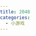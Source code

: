 ```yaml
---
title: 2048
categories:
  - 小游戏
---
```


<html>
<head>
    <title>2048 Game</title>
    <style>
        body {
            font-family: Arial, sans-serif;
            margin: 0;
            padding: 0;
        }

        .container {
            width: 480px;
            position: relative;
        }

        .grid-container {
            display: grid;
            grid-template-columns: repeat(4, 100px);
            grid-gap: 15px;
            background-color: #bbada0;
            padding: 15px;
            border-radius: 10px;
            position: relative;
        }

        .tile {
            width: 100px;
            height: 100px;
            background: #cdc1b4;
            border-radius: 3px;
            display: flex;
            justify-content: center;
            align-items: center;
            font-size: 30px;
            font-weight: bold;
            color: #776e65;
        }

        .tile-2 {
            background: #eee4da;
        }

        .tile-4 {
            background: #ede0c8;
        }

        .tile-8 {
            background: #f2b179;
            color: #f9f6f2;
        }

        /* Additional tile styles for 16, 32, 64, etc. go here */

        .game-message {
            width: 500px;
            text-align: center;
            position: absolute;
            top: 50%;
            left: 50%;
            transform: translate(-50%, -50%);
            display: none;
        }

        .game-message p {
            font-size: 36px;
            font-weight: bold;
            color: #776e65;
        }

        .game-message .button {
            background: #8f7a66;
            color: #f9f6f2;
            border: none;
            padding: 10px 20px;
            font-size: 18px;
            cursor: pointer;
            margin-top: 20px;
        }

        .game-message a {
            color: inherit;
            text-decoration: none;
        }
    </style>
</head>
<body>
    <div class="container">
        <div class="grid-container" id="grid-container">
            <!-- Tiles will be generated here -->
        </div>
        <div class="game-message" id="game-message">
            <p>Game Over!</p>
            <button class="button" onclick="setup()">Try again</button>
        </div>
    </div>

    <script>
        // Logic for the 2048 game
        var grid, score, gameOver;

        function setup() {
            grid = [[0, 0, 0, 0],
                    [0, 0, 0, 0],
                    [0, 0, 0, 0],
                    [0, 0, 0, 0]];
            score = 0;
            gameOver = false;
            addNumber();
            addNumber();
            updateView();
            document.getElementById('game-message').style.display = 'none';
        }

        function addNumber() {
            var options = [];
            for (var i = 0; i < 4; i++) {
                for (var j = 0; j < 4; j++) {
                    if (grid[i][j] === 0) {
                        options.push({
                            x: i,
                            y: j
                        });
                    }
                }
            }
            if (options.length > 0) {
                var spot = options[Math.floor(Math.random() * options.length)];
                var randomNumber = Math.random() > 0.5 ? 2 : 4;
                grid[spot.x][spot.y] = randomNumber;
            }
        }

        function updateView() {
            var container = document.getElementById('grid-container');
            container.innerHTML = '';
            for (var i = 0; i < 4; i++) {
                for (var j = 0; j < 4; j++) {
                    var tile = document.createElement('div');
                    tile.classList.add('tile');
                    var value = grid[i][j];
                    if (value > 0) {
                        tile.textContent = value;
                        tile.classList.add('tile-' + value);
                    }
                    container.appendChild(tile);
                }
            }
        }

        function copyGrid(grid) {
            var extra = [[0, 0, 0, 0],
                         [0, 0, 0, 0],
                         [0, 0, 0, 0],
                         [0, 0, 0, 0]];
            for (var i = 0; i < 4; i++) {
                for (var j = 0; j < 4; j++) {
                    extra[i][j] = grid[i][j];
                }
            }
            return extra;
        }

        function compare(a, b) {
            for (var i = 0; i < 4; i++) {
                for (var j = 0; j < 4; j++) {
                    if (a[i][j] !== b[i][j]) {
                        return true;
                    }
                }
            }
            return false;
        }

        function slide(row) {
            var arr = row.filter(val => val);
            var missing = 4 - arr.length;
            var zeros = Array(missing).fill(0);
            arr = zeros.concat(arr);
            return arr;
        }

        function combine(row) {
            for (var i = 3; i >= 1; i--) {
                var a = row[i];
                var b = row[i - 1];
                if (a == b) {
                    row[i] = a + b;
                    score += row[i];
                    row[i - 1] = 0;
                }
            }
            return row;
        }

        function operate(row) {
            row = slide(row);
            row = combine(row);
            row = slide(row);
            return row;
        }

        function flipGrid(grid) {
            for (var i = 0; i < 4; i++) {
                grid[i].reverse();
            }
            return grid;
        }

        function rotateGrid(grid) {
            var newGrid = [[0, 0, 0, 0],
                           [0, 0, 0, 0],
                           [0, 0, 0, 0],
                           [0, 0, 0, 0]];
            for (var i = 0; i < 4; i++) {
                for (var j = 0; j < 4; j++) {
                    newGrid[i][j] = grid[j][i];
                }
            }
            return newGrid;
        }

        function isGameOver() {
            for (var i = 0; i < 4; i++) {
                for (var j = 0; j < 4; j++) {
                    if (grid[i][j] == 0) {
                        return false;
                    }
                    if (j !== 3 && grid[i][j] === grid[i][j + 1]) {
                        return false;
                    }
                    if (i !== 3 && grid[i][j] === grid[i + 1][j]) {
                        return false;
                    }
                }
            }
            return true;
        }

        function checkGameOver() {
            if (isGameOver()) {
                document.getElementById('game-message').style.display = 'block';
                gameOver = true;
            }
        }

        function keyPressed(event) {
            if (gameOver) {
                return;
            }
            var flipped = false;
            var rotated = false;
            var played = true;
            switch(event.keyCode) {
                case 39: // Right
                    // No action needed
                    break;
                case 40: // Down
                    grid = rotateGrid(grid);
                    rotated = true;
                    break;
                case 37: // Left
                    grid = flipGrid(grid);
                    flipped = true;
                    break;
                case 38: // Up
                    grid = rotateGrid(grid);
                    rotated = true;
                    flipped = true;
                    break;
                default:
                    played = false;
            }

            if (played) {
                var past = copyGrid(grid);
                for (var i = 0; i < 4; i++) {
                    grid[i] = operate(grid[i]);
                }
                var changed = compare(past, grid);
                if (flipped) {
                    grid = flipGrid(grid);
                }
                if (rotated) {
                    grid = rotateGrid(grid);
                    grid = rotateGrid(grid);
                    grid = rotateGrid(grid);
                }
                if (changed) {
                    addNumber();
                }
                updateView();
                checkGameOver();
            }
        }

        document.addEventListener('keydown', keyPressed);

        // Variables to track touch start positions
        var touchStartX = null;
        var touchStartY = null;

        // Event listener for touch start
        document.addEventListener('touchstart', function(event) {
            if (event.touches.length > 1) return; // Only single touch events

            touchStartX = event.touches[0].clientX;
            touchStartY = event.touches[0].clientY;
            event.preventDefault(); // Prevent scrolling when inside DIV
        }, { passive: false });

        // Event listener for touch move
        document.addEventListener('touchmove', function(event) {
            event.preventDefault(); // Prevent scrolling when inside DIV
        }, { passive: false });

        // Event listener for touch end
        document.addEventListener('touchend', function(event) {
            if (!touchStartX || !touchStartY || gameOver) return;

            var deltaX = event.changedTouches[0].clientX - touchStartX;
            var deltaY = event.changedTouches[0].clientY - touchStartY;

            // Determine swipe direction
            if (Math.abs(deltaX) > Math.abs(deltaY)) { // Horizontal swipe
                if (deltaX > 0) {
                    moveRight();
                } else {
                    moveLeft();
                }
            } else { // Vertical swipe
                if (deltaY > 0) {
                    moveDown();
                } else {
                    moveUp();
                }
            }

            touchStartX = null;
            touchStartY = null;
        });

        // Move functions
        function moveLeft() { keyPressed({ keyCode: 37 }); }
        function moveUp() { keyPressed({ keyCode: 38 }); }
        function moveRight() { keyPressed({ keyCode: 39 }); }
        function moveDown() { keyPressed({ keyCode: 40 }); }

        setup();
    </script>
</body>
</html>
